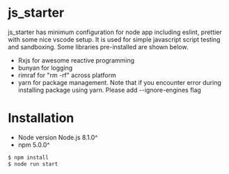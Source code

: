 # js_starter


js_starter has minimum configuration for node app including eslint, prettier with some nice vscode setup. It is used for simple javascript script testing and sandboxing. Some libraries pre-installed are shown below.

  - Rxjs for awesome reactive programming
  - bunyan for logging
  - rimraf for "rm -rf" across platform
  - yarn for package management. Note that if you encounter error during installing package using yarn. Please add --ignore-engines flag

# Installation

  - Node version Node.js 8.1.0^
  - npm 5.0.0^


```sh
$ npm install
$ node run start
```
